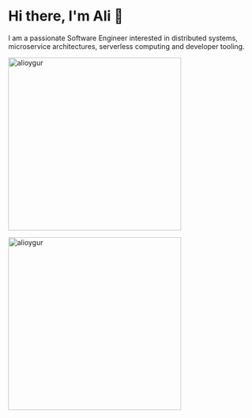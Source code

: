 # Hi there, I'm Ali :wave:

I am a passionate Software Engineer interested in distributed systems, microservice architectures, serverless computing and developer tooling.

<p>
<img width="350px" src="https://github-readme-stats.vercel.app/api?username=alioygur&show_icons=true&locale=en&hide_border=true&theme=tokyonight" alt="alioygur" />
</p>

<p>
<img width="350px" src="https://github-readme-stats.vercel.app/api/top-langs?username=alioygur&show_icons=true&locale=en&layout=compact&hide_border=true&theme=tokyonight" alt="alioygur" />
</p>
